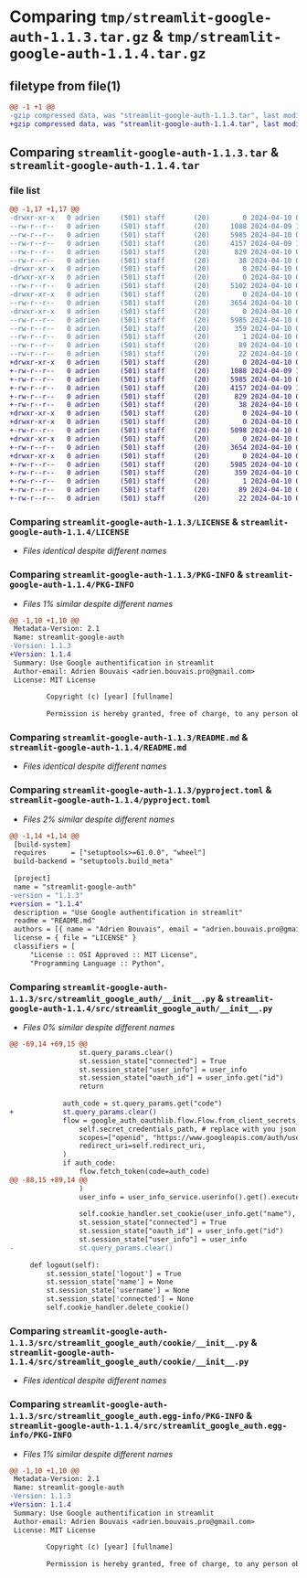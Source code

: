 # Comparing `tmp/streamlit-google-auth-1.1.3.tar.gz` & `tmp/streamlit-google-auth-1.1.4.tar.gz`

## filetype from file(1)

```diff
@@ -1 +1 @@
-gzip compressed data, was "streamlit-google-auth-1.1.3.tar", last modified: Wed Apr 10 08:07:36 2024, max compression
+gzip compressed data, was "streamlit-google-auth-1.1.4.tar", last modified: Wed Apr 10 08:14:13 2024, max compression
```

## Comparing `streamlit-google-auth-1.1.3.tar` & `streamlit-google-auth-1.1.4.tar`

### file list

```diff
@@ -1,17 +1,17 @@
-drwxr-xr-x   0 adrien     (501) staff       (20)        0 2024-04-10 08:07:36.878302 streamlit-google-auth-1.1.3/
--rw-r--r--   0 adrien     (501) staff       (20)     1088 2024-04-09 14:41:40.000000 streamlit-google-auth-1.1.3/LICENSE
--rw-r--r--   0 adrien     (501) staff       (20)     5985 2024-04-10 08:07:36.878035 streamlit-google-auth-1.1.3/PKG-INFO
--rw-r--r--   0 adrien     (501) staff       (20)     4157 2024-04-09 15:21:39.000000 streamlit-google-auth-1.1.3/README.md
--rw-r--r--   0 adrien     (501) staff       (20)      829 2024-04-10 08:07:32.000000 streamlit-google-auth-1.1.3/pyproject.toml
--rw-r--r--   0 adrien     (501) staff       (20)       38 2024-04-10 08:07:36.878347 streamlit-google-auth-1.1.3/setup.cfg
-drwxr-xr-x   0 adrien     (501) staff       (20)        0 2024-04-10 08:07:36.875877 streamlit-google-auth-1.1.3/src/
-drwxr-xr-x   0 adrien     (501) staff       (20)        0 2024-04-10 08:07:36.876381 streamlit-google-auth-1.1.3/src/streamlit_google_auth/
--rw-r--r--   0 adrien     (501) staff       (20)     5102 2024-04-10 08:06:41.000000 streamlit-google-auth-1.1.3/src/streamlit_google_auth/__init__.py
-drwxr-xr-x   0 adrien     (501) staff       (20)        0 2024-04-10 08:07:36.877412 streamlit-google-auth-1.1.3/src/streamlit_google_auth/cookie/
--rw-r--r--   0 adrien     (501) staff       (20)     3654 2024-04-10 07:43:43.000000 streamlit-google-auth-1.1.3/src/streamlit_google_auth/cookie/__init__.py
-drwxr-xr-x   0 adrien     (501) staff       (20)        0 2024-04-10 08:07:36.877795 streamlit-google-auth-1.1.3/src/streamlit_google_auth.egg-info/
--rw-r--r--   0 adrien     (501) staff       (20)     5985 2024-04-10 08:07:36.000000 streamlit-google-auth-1.1.3/src/streamlit_google_auth.egg-info/PKG-INFO
--rw-r--r--   0 adrien     (501) staff       (20)      359 2024-04-10 08:07:36.000000 streamlit-google-auth-1.1.3/src/streamlit_google_auth.egg-info/SOURCES.txt
--rw-r--r--   0 adrien     (501) staff       (20)        1 2024-04-10 08:07:36.000000 streamlit-google-auth-1.1.3/src/streamlit_google_auth.egg-info/dependency_links.txt
--rw-r--r--   0 adrien     (501) staff       (20)       89 2024-04-10 08:07:36.000000 streamlit-google-auth-1.1.3/src/streamlit_google_auth.egg-info/requires.txt
--rw-r--r--   0 adrien     (501) staff       (20)       22 2024-04-10 08:07:36.000000 streamlit-google-auth-1.1.3/src/streamlit_google_auth.egg-info/top_level.txt
+drwxr-xr-x   0 adrien     (501) staff       (20)        0 2024-04-10 08:14:13.076871 streamlit-google-auth-1.1.4/
+-rw-r--r--   0 adrien     (501) staff       (20)     1088 2024-04-09 14:41:40.000000 streamlit-google-auth-1.1.4/LICENSE
+-rw-r--r--   0 adrien     (501) staff       (20)     5985 2024-04-10 08:14:13.076638 streamlit-google-auth-1.1.4/PKG-INFO
+-rw-r--r--   0 adrien     (501) staff       (20)     4157 2024-04-09 15:21:39.000000 streamlit-google-auth-1.1.4/README.md
+-rw-r--r--   0 adrien     (501) staff       (20)      829 2024-04-10 08:14:08.000000 streamlit-google-auth-1.1.4/pyproject.toml
+-rw-r--r--   0 adrien     (501) staff       (20)       38 2024-04-10 08:14:13.076916 streamlit-google-auth-1.1.4/setup.cfg
+drwxr-xr-x   0 adrien     (501) staff       (20)        0 2024-04-10 08:14:13.074673 streamlit-google-auth-1.1.4/src/
+drwxr-xr-x   0 adrien     (501) staff       (20)        0 2024-04-10 08:14:13.075200 streamlit-google-auth-1.1.4/src/streamlit_google_auth/
+-rw-r--r--   0 adrien     (501) staff       (20)     5098 2024-04-10 08:13:42.000000 streamlit-google-auth-1.1.4/src/streamlit_google_auth/__init__.py
+drwxr-xr-x   0 adrien     (501) staff       (20)        0 2024-04-10 08:14:13.076194 streamlit-google-auth-1.1.4/src/streamlit_google_auth/cookie/
+-rw-r--r--   0 adrien     (501) staff       (20)     3654 2024-04-10 07:43:43.000000 streamlit-google-auth-1.1.4/src/streamlit_google_auth/cookie/__init__.py
+drwxr-xr-x   0 adrien     (501) staff       (20)        0 2024-04-10 08:14:13.076387 streamlit-google-auth-1.1.4/src/streamlit_google_auth.egg-info/
+-rw-r--r--   0 adrien     (501) staff       (20)     5985 2024-04-10 08:14:13.000000 streamlit-google-auth-1.1.4/src/streamlit_google_auth.egg-info/PKG-INFO
+-rw-r--r--   0 adrien     (501) staff       (20)      359 2024-04-10 08:14:13.000000 streamlit-google-auth-1.1.4/src/streamlit_google_auth.egg-info/SOURCES.txt
+-rw-r--r--   0 adrien     (501) staff       (20)        1 2024-04-10 08:14:13.000000 streamlit-google-auth-1.1.4/src/streamlit_google_auth.egg-info/dependency_links.txt
+-rw-r--r--   0 adrien     (501) staff       (20)       89 2024-04-10 08:14:13.000000 streamlit-google-auth-1.1.4/src/streamlit_google_auth.egg-info/requires.txt
+-rw-r--r--   0 adrien     (501) staff       (20)       22 2024-04-10 08:14:13.000000 streamlit-google-auth-1.1.4/src/streamlit_google_auth.egg-info/top_level.txt
```

### Comparing `streamlit-google-auth-1.1.3/LICENSE` & `streamlit-google-auth-1.1.4/LICENSE`

 * *Files identical despite different names*

### Comparing `streamlit-google-auth-1.1.3/PKG-INFO` & `streamlit-google-auth-1.1.4/PKG-INFO`

 * *Files 1% similar despite different names*

```diff
@@ -1,10 +1,10 @@
 Metadata-Version: 2.1
 Name: streamlit-google-auth
-Version: 1.1.3
+Version: 1.1.4
 Summary: Use Google authentification in streamlit
 Author-email: Adrien Bouvais <adrien.bouvais.pro@gmail.com>
 License: MIT License
         
         Copyright (c) [year] [fullname]
         
         Permission is hereby granted, free of charge, to any person obtaining a copy
```

### Comparing `streamlit-google-auth-1.1.3/README.md` & `streamlit-google-auth-1.1.4/README.md`

 * *Files identical despite different names*

### Comparing `streamlit-google-auth-1.1.3/pyproject.toml` & `streamlit-google-auth-1.1.4/pyproject.toml`

 * *Files 2% similar despite different names*

```diff
@@ -1,14 +1,14 @@
 [build-system]
 requires      = ["setuptools>=61.0.0", "wheel"]
 build-backend = "setuptools.build_meta"
 
 [project]
 name = "streamlit-google-auth"
-version = "1.1.3"
+version = "1.1.4"
 description = "Use Google authentification in streamlit"
 readme = "README.md"
 authors = [{ name = "Adrien Bouvais", email = "adrien.bouvais.pro@gmail.com" }]
 license = { file = "LICENSE" }
 classifiers = [
     "License :: OSI Approved :: MIT License",
     "Programming Language :: Python",
```

### Comparing `streamlit-google-auth-1.1.3/src/streamlit_google_auth/__init__.py` & `streamlit-google-auth-1.1.4/src/streamlit_google_auth/__init__.py`

 * *Files 0% similar despite different names*

```diff
@@ -69,14 +69,15 @@
                 st.query_params.clear()
                 st.session_state["connected"] = True
                 st.session_state["user_info"] = user_info
                 st.session_state["oauth_id"] = user_info.get("id")
                 return
             
             auth_code = st.query_params.get("code")
+            st.query_params.clear()
             flow = google_auth_oauthlib.flow.Flow.from_client_secrets_file(
                 self.secret_credentials_path, # replace with you json credentials from your google auth app
                 scopes=["openid", "https://www.googleapis.com/auth/userinfo.profile", "https://www.googleapis.com/auth/userinfo.email"],
                 redirect_uri=self.redirect_uri,
             )
             if auth_code:
                 flow.fetch_token(code=auth_code)
@@ -88,15 +89,14 @@
                 )
                 user_info = user_info_service.userinfo().get().execute()
 
                 self.cookie_handler.set_cookie(user_info.get("name"), user_info.get("email"), user_info.get("picture"), user_info.get("id"))
                 st.session_state["connected"] = True
                 st.session_state["oauth_id"] = user_info.get("id")
                 st.session_state["user_info"] = user_info
-                st.query_params.clear()
     
     def logout(self):
         st.session_state['logout'] = True
         st.session_state['name'] = None
         st.session_state['username'] = None
         st.session_state['connected'] = None
         self.cookie_handler.delete_cookie()
```

### Comparing `streamlit-google-auth-1.1.3/src/streamlit_google_auth/cookie/__init__.py` & `streamlit-google-auth-1.1.4/src/streamlit_google_auth/cookie/__init__.py`

 * *Files identical despite different names*

### Comparing `streamlit-google-auth-1.1.3/src/streamlit_google_auth.egg-info/PKG-INFO` & `streamlit-google-auth-1.1.4/src/streamlit_google_auth.egg-info/PKG-INFO`

 * *Files 1% similar despite different names*

```diff
@@ -1,10 +1,10 @@
 Metadata-Version: 2.1
 Name: streamlit-google-auth
-Version: 1.1.3
+Version: 1.1.4
 Summary: Use Google authentification in streamlit
 Author-email: Adrien Bouvais <adrien.bouvais.pro@gmail.com>
 License: MIT License
         
         Copyright (c) [year] [fullname]
         
         Permission is hereby granted, free of charge, to any person obtaining a copy
```

